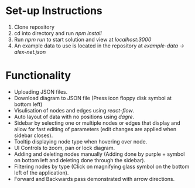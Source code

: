 # Set-up Instructions

1.  Clone repository
2.  cd into directory and run _npm install_
3.  Run _npm run_ to start solution and view at _localhost:3000_
4.  An example data to use is located in the repository at _example-data -> alex-net.json_

# Functionality

- Uploading JSON files.
- Download diagram to JSON file (Press icon floppy disk symbol at bottom left)
- Visulisation of nodes and edges using _react-flow_.
- Auto layout of data with no positions using _dagre_.
- Sidebar by selecting one or multiple nodes or edges that display and allow for fast editing of parameters (edit changes are applied when sidebar closes).
- Tooltip displaying node type when hovering over node.
- UI Controls to zoom, pan or lock diagram.
- Adding and deleting nodes manually (Adding done by purple + symbol on bottom left and deleting done through the sidebar).
- Filtering nodes by type (Click on magnifying glass symbol on the bottom left of the application).
- Forward and Backwards pass demonstrated with arrow directions.
